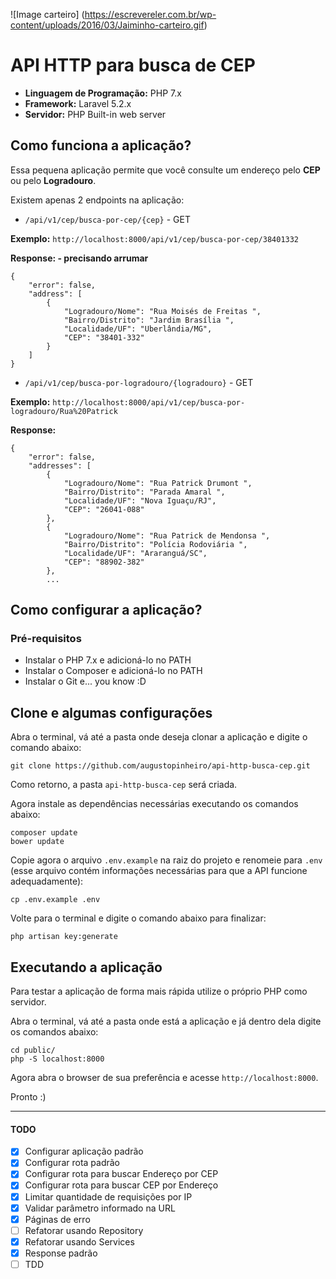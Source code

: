 ![Image carteiro] (https://escrevereler.com.br/wp-content/uploads/2016/03/Jaiminho-carteiro.gif)

# API HTTP para busca de CEP

- **Linguagem de Programação:** PHP 7.x
- **Framework:** Laravel 5.2.x
- **Servidor:** PHP Built-in web server

## Como funciona a aplicação?

Essa pequena aplicação permite que você consulte um endereço pelo **CEP** ou pelo **Logradouro**.

Existem apenas 2 endpoints na aplicação:

- `/api/v1/cep/busca-por-cep/{cep}` - GET

**Exemplo:** `http://localhost:8000/api/v1/cep/busca-por-cep/38401332`

**Response: - precisando arrumar**

    {
        "error": false,
        "address": [
            {
                "Logradouro/Nome": "Rua Moisés de Freitas ",
                "Bairro/Distrito": "Jardim Brasília ",
                "Localidade/UF": "Uberlândia/MG",
                "CEP": "38401-332"
            }
        ]
    }

- `/api/v1/cep/busca-por-logradouro/{logradouro}` - GET

**Exemplo:** `http://localhost:8000/api/v1/cep/busca-por-logradouro/Rua%20Patrick`

**Response:**

    {
        "error": false,
        "addresses": [
            {
                "Logradouro/Nome": "Rua Patrick Drumont ",
                "Bairro/Distrito": "Parada Amaral ",
                "Localidade/UF": "Nova Iguaçu/RJ",
                "CEP": "26041-088"
            },
            {
                "Logradouro/Nome": "Rua Patrick de Mendonsa ",
                "Bairro/Distrito": "Polícia Rodoviária ",
                "Localidade/UF": "Araranguá/SC",
                "CEP": "88902-382"
            },
            ...


## Como configurar a aplicação?

### Pré-requisitos

- Instalar o PHP 7.x e adicioná-lo no PATH
- Instalar o Composer e adicioná-lo no PATH
- Instalar o Git e... you know :D

## Clone e algumas configurações

Abra o terminal, vá até a pasta onde deseja clonar a aplicação e digite o comando abaixo:

    git clone https://github.com/augustopinheiro/api-http-busca-cep.git

Como retorno, a pasta `api-http-busca-cep` será criada.

Agora instale as dependências necessárias executando os comandos abaixo:

    composer update
    bower update

Copie agora o arquivo `.env.example` na raiz do projeto e renomeie para `.env` (esse arquivo contém informações necessárias para que a API funcione adequadamente):

    cp .env.example .env

Volte para o terminal e digite o comando abaixo para finalizar:

    php artisan key:generate

## Executando a aplicação

Para testar a aplicação de forma mais rápida utilize o próprio PHP como servidor.

Abra o terminal, vá até a pasta onde está a aplicação e já dentro dela digite os comandos abaixo:

    cd public/
    php -S localhost:8000

Agora abra o browser de sua preferência e acesse `http://localhost:8000`.

Pronto :)

---

#### TODO

- [x] Configurar aplicação padrão
- [x] Configurar rota padrão
- [x] Configurar rota para buscar Endereço por CEP
- [x] Configurar rota para buscar CEP por Endereço
- [x] Limitar quantidade de requisições por IP
- [x] Validar parâmetro informado na URL
- [x] Páginas de erro
- [ ] Refatorar usando Repository
- [x] Refatorar usando Services
- [x] Response padrão
- [ ] TDD
